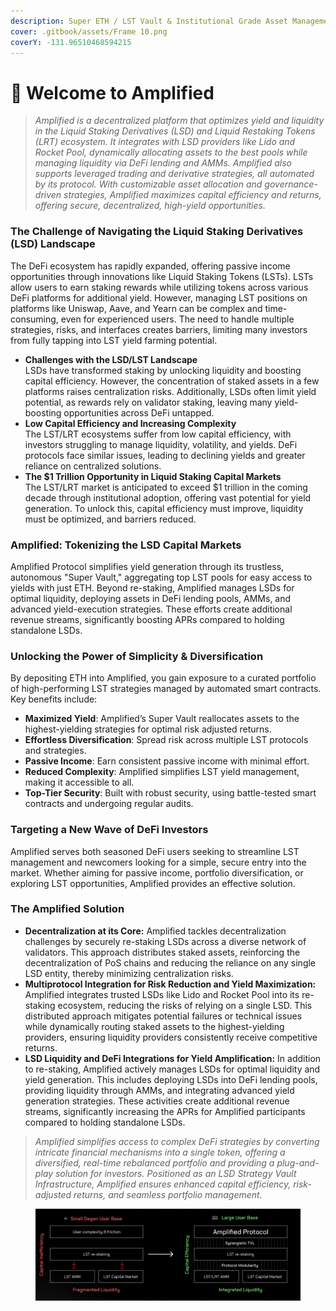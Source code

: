 ```yaml
---
description: Super ETH / LST Vault & Institutional Grade Asset Management Protocol
cover: .gitbook/assets/Frame 10.png
coverY: -131.96510468594215
---
```


# 👋 Welcome to Amplified

> _Amplified is a decentralized platform that optimizes yield and liquidity in the Liquid Staking Derivatives (LSD) and Liquid Restaking Tokens (LRT) ecosystem. It integrates with LSD providers like Lido and Rocket Pool, dynamically allocating assets to the best pools while managing liquidity via DeFi lending and AMMs. Amplified also supports leveraged trading and derivative strategies, all automated by its protocol. With customizable asset allocation and governance-driven strategies, Amplified maximizes capital efficiency and returns, offering secure, decentralized, high-yield opportunities._

### **The Challenge of Navigating the Liquid Staking Derivatives (LSD) Landscape**

The DeFi ecosystem has rapidly expanded, offering passive income opportunities through innovations like Liquid Staking Tokens (LSTs). LSTs allow users to earn staking rewards while utilizing tokens across various DeFi platforms for additional yield. However, managing LST positions on platforms like Uniswap, Aave, and Yearn can be complex and time-consuming, even for experienced users. The need to handle multiple strategies, risks, and interfaces creates barriers, limiting many investors from fully tapping into LST yield farming potential.

* **Challenges with the LSD/LST Landscape**\
  LSDs have transformed staking by unlocking liquidity and boosting capital efficiency. However, the concentration of staked assets in a few platforms raises centralization risks. Additionally, LSDs often limit yield potential, as rewards rely on validator staking, leaving many yield-boosting opportunities across DeFi untapped.
* **Low Capital Efficiency and Increasing Complexity**\
  The LST/LRT ecosystems suffer from low capital efficiency, with investors struggling to manage liquidity, volatility, and yields. DeFi protocols face similar issues, leading to declining yields and greater reliance on centralized solutions.
* **The $1 Trillion Opportunity in Liquid Staking Capital Markets**\
  The LST/LRT market is anticipated to exceed $1 trillion in the coming decade through institutional adoption, offering vast potential for yield generation. To unlock this, capital efficiency must improve, liquidity must be optimized, and barriers reduced.

### **Amplified: Tokenizing the LSD Capital Markets**

Amplified Protocol simplifies yield generation through its trustless, autonomous "Super Vault," aggregating top LST pools for easy access to yields with just ETH. Beyond re-staking, Amplified manages LSDs for optimal liquidity, deploying assets in DeFi lending pools, AMMs, and advanced yield-execution strategies. These efforts create additional revenue streams, significantly boosting APRs compared to holding standalone LSDs.

### **Unlocking the Power of Simplicity & Diversification**

By depositing ETH into Amplified, you gain exposure to a curated portfolio of high-performing LST strategies managed by automated smart contracts. Key benefits include:

* **Maximized Yield**: Amplified’s Super Vault reallocates assets to the highest-yielding strategies for optimal risk adjusted returns.
* **Effortless Diversification**: Spread risk across multiple LST protocols and strategies.
* **Passive Income**: Earn consistent passive income with minimal effort.
* **Reduced Complexity**: Amplified simplifies LST yield management, making it accessible to all.
* **Top-Tier Security**: Built with robust security, using battle-tested smart contracts and undergoing regular audits.

### **Targeting a New Wave of DeFi Investors**

Amplified serves both seasoned DeFi users seeking to streamline LST management and newcomers looking for a simple, secure entry into the market. Whether aiming for passive income, portfolio diversification, or exploring LST opportunities, Amplified provides an effective solution.

### **The Amplified Solution**

* **Decentralization at its Core:** Amplified tackles decentralization challenges by securely re-staking LSDs across a diverse network of validators. This approach distributes staked assets, reinforcing the decentralization of PoS chains and reducing the reliance on any single LSD entity, thereby minimizing centralization risks.
* **Multiprotocol Integration for Risk Reduction and Yield Maximization:** Amplified integrates trusted LSDs like Lido and Rocket Pool into its re-staking ecosystem, reducing the risks of relying on a single LSD. This distributed approach mitigates potential failures or technical issues while dynamically routing staked assets to the highest-yielding providers, ensuring liquidity providers consistently receive competitive returns.
* **LSD Liquidity and DeFi Integrations for Yield Amplification:** In addition to re-staking, Amplified actively manages LSDs for optimal liquidity and yield generation. This includes deploying LSDs into DeFi lending pools, providing liquidity through AMMs, and integrating advanced yield generation strategies. These activities create additional revenue streams, significantly increasing the APRs for Amplified participants compared to holding standalone LSDs.

> _Amplified simplifies access to complex DeFi strategies by converting intricate financial mechanisms into a single token, offering a diversified, real-time rebalanced portfolio and providing a plug-and-play solution for investors. Positioned as an LSD Strategy Vault Infrastructure, Amplified ensures enhanced capital efficiency, risk-adjusted returns, and seamless portfolio management._

<figure><img src=".gitbook/assets/Small degen Large Degen (2).png" alt=""><figcaption></figcaption></figure>
